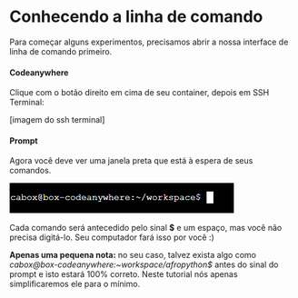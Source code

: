 # Conhecendo a linha de comando

Para começar alguns experimentos, precisamos abrir a nossa interface de linha de comando primeiro.

#### Codeanywhere
Clique com o botão direito em cima de seu container, depois em SSH Terminal:

[imagem do ssh terminal]

#### Prompt
Agora você deve ver uma janela preta que está à espera de seus comandos.

![Prompt](../images/linha_de_comando/prompt.png)

Cada comando será antecedido pelo sinal **$** e um espaço, mas você não precisa digitá-lo. Seu computador fará isso por você :)

**Apenas uma pequena nota:** no seu caso, talvez exista algo como _cabox@box-codeanywhere:~workspace/afropython$_  antes do sinal do prompt e isto estará 100% correto. Neste tutorial nós apenas simplificaremos ele para o mínimo.
